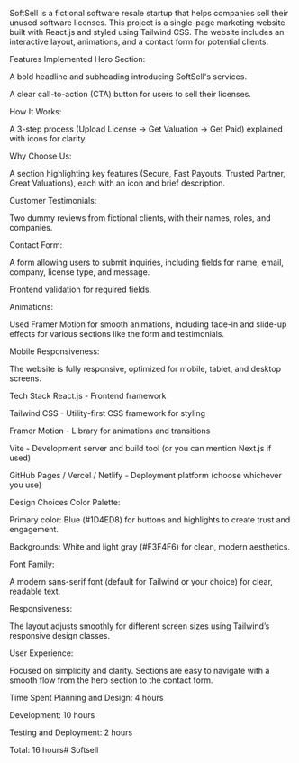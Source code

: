 SoftSell is a fictional software resale startup that helps companies sell their unused software licenses. This project is a single-page marketing website built with React.js and styled using Tailwind CSS. The website includes an interactive layout, animations, and a contact form for potential clients.

Features Implemented
Hero Section:

A bold headline and subheading introducing SoftSell's services.

A clear call-to-action (CTA) button for users to sell their licenses.

How It Works:

A 3-step process (Upload License → Get Valuation → Get Paid) explained with icons for clarity.

Why Choose Us:

A section highlighting key features (Secure, Fast Payouts, Trusted Partner, Great Valuations), each with an icon and brief description.

Customer Testimonials:

Two dummy reviews from fictional clients, with their names, roles, and companies.

Contact Form:

A form allowing users to submit inquiries, including fields for name, email, company, license type, and message.

Frontend validation for required fields.

Animations:

Used Framer Motion for smooth animations, including fade-in and slide-up effects for various sections like the form and testimonials.

Mobile Responsiveness:

The website is fully responsive, optimized for mobile, tablet, and desktop screens.

Tech Stack
React.js - Frontend framework

Tailwind CSS - Utility-first CSS framework for styling

Framer Motion - Library for animations and transitions

Vite - Development server and build tool (or you can mention Next.js if used)

GitHub Pages / Vercel / Netlify - Deployment platform (choose whichever you use)

Design Choices
Color Palette:

Primary color: Blue (#1D4ED8) for buttons and highlights to create trust and engagement.

Backgrounds: White and light gray (#F3F4F6) for clean, modern aesthetics.

Font Family:

A modern sans-serif font (default for Tailwind or your choice) for clear, readable text.

Responsiveness:

The layout adjusts smoothly for different screen sizes using Tailwind’s responsive design classes.

User Experience:

Focused on simplicity and clarity. Sections are easy to navigate with a smooth flow from the hero section to the contact form.

Time Spent
Planning and Design: 4 hours

Development: 10 hours

Testing and Deployment: 2 hours

Total: 16 hours# Softsell
